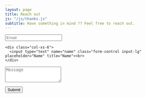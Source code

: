 ```yaml
---
layout: page
title: Reach out
js: "/js/thanks.js"
subtitle: Have something in mind ?? Feel free to reach out.
---
```


<form action="https://formspree.io/wesudo.sh@gmail.com" method="POST" class="form" id="contact-form">
  
  <div class="row">
    <div class="col-xs-6">
      <input type="email" name="_replyto" class="form-control input-lg" placeholder="Email" title="Email"><br>
    </div>
    
    <div class="col-xs-6">
      <input type="text" name="name" class="form-control input-lg" placeholder="Name" title="Name"><br>
    </div>
  </div>
  
  <input type="hidden" name="_subject" value="New submission from wesudo.github.io">
  <textarea type="text" name="content" class="form-control input-lg" placeholder="Message" title="Message" required="required"                                                                                                            rows="3"></textarea>
    <input type="text" name="_gotcha" style="display:none">
    <input type="hidden" name="_next" value="./contactme" />
    <p></p>
    <button type="submit" class="btn btn-lg btn-primary" id="contact-btn">Submit</button>
</form>

